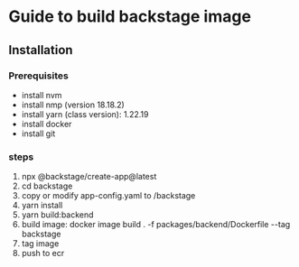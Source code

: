 # Guide to build backstage image  
## Installation
### Prerequisites
- install nvm 
- install nmp (version 18.18.2)
- install yarn (class version): 1.22.19
- install docker
- install git

### steps
1. npx @backstage/create-app@latest
2. cd backstage
3. copy or modify app-config.yaml to /backstage
4. yarn install 
5. yarn build:backend
6. build image:  docker image build . -f packages/backend/Dockerfile --tag backstage
7. tag image
8. push to ecr

